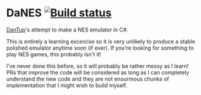 # DaNES [![Build status](https://ci.appveyor.com/api/projects/status/github/DanTup/DaNES?svg=true)](https://ci.appveyor.com/project/DanTup/danes)

[DanTup](https://github.com/DanTup/)'s attempt to make a NES emulator in C#.

This is entirely a learning excercise so it is very unlikely to produce a stable polished emulator anytime soon (if ever). If you're looking for something to play NES games, this probably isn't it!

I've never done this before, so it will probably be rather messy as I learn! PRs that improve the code will be considered as long as I can completely understand the new code and they are not enourmous chunks of implementation that I might wish to build myself.

